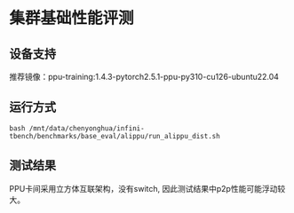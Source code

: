 # 集群基础性能评测

## 设备支持

推荐镜像：ppu-training:1.4.3-pytorch2.5.1-ppu-py310-cu126-ubuntu22.04

## 运行方式

```
bash /mnt/data/chenyonghua/infini-tbench/benchmarks/base_eval/alippu/run_alippu_dist.sh
```

## 测试结果

PPU卡间采用立方体互联架构，没有switch, 因此测试结果中p2p性能可能浮动较大。